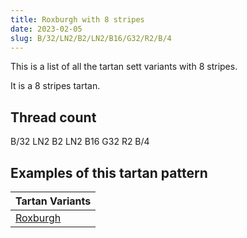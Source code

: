 ```yaml
---
title: Roxburgh with 8 stripes
date: 2023-02-05
slug: B/32/LN2/B2/LN2/B16/G32/R2/B/4
---
```

This is a list of all the tartan sett variants with 8 stripes.

It is a 8 stripes tartan.


## Thread count
B/32 LN2 B2 LN2 B16 G32 R2 B/4

## Examples of this tartan pattern

| Tartan Variants |
|---------------|
| [Roxburgh](/variants/b/32/ln2/b2/ln2/b16/g32/r2/b/4-b304080-g008000-lne0e0e0-rc00000)||
